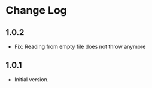 # Change Log

## 1.0.2

- Fix: Reading from empty file does not throw anymore

## 1.0.1

- Initial version.
